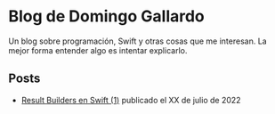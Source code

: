 # Blog de Domingo Gallardo

Un blog sobre programación, Swift y otras cosas que me interesan. La
mejor forma entender algo es intentar explicarlo.

## Posts

- [Result Builders en Swift (1)](posts/0001-result-builders-1/post.md)
  publicado el XX de julio de 2022
